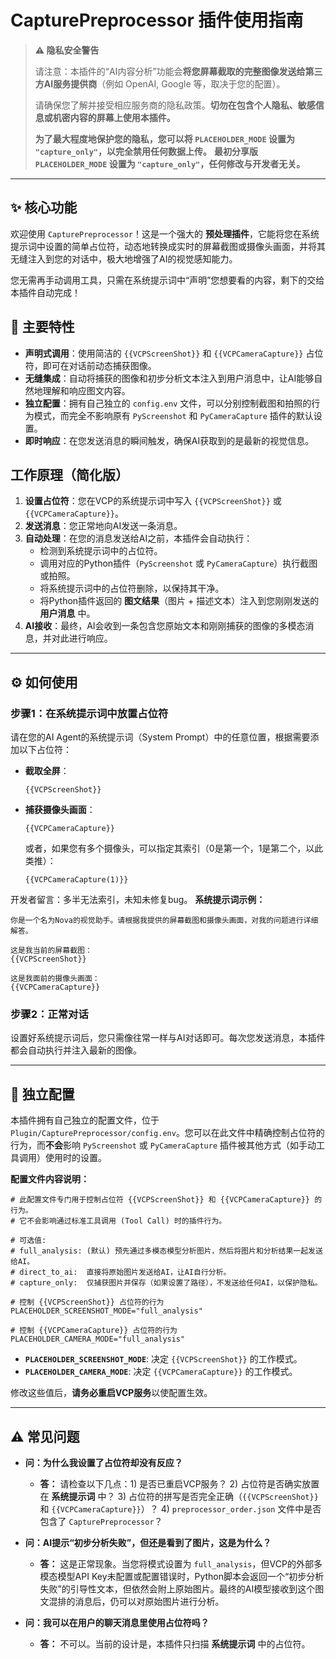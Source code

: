 # CapturePreprocessor 插件使用指南

> **⚠️ 隐私安全警告**
> 
> 请注意：本插件的“AI内容分析”功能会**将您屏幕截取的完整图像发送给第三方AI服务提供商**（例如 OpenAI, Google 等，取决于您的配置）。
> 
> 请确保您了解并接受相应服务商的隐私政策。**切勿在包含个人隐私、敏感信息或机密内容的屏幕上使用本插件。**
> 
> **为了最大程度地保护您的隐私，您可以将 `PLACEHOLDER_MODE` 设置为 `"capture_only"`，以完全禁用任何数据上传。**
> **最初分享版 `PLACEHOLDER_MODE` 设置为 `"capture_only"`，任何修改与开发者无关。**
---

## ✨ 核心功能

欢迎使用 `CapturePreprocessor`！这是一个强大的 **预处理插件**，它能将您在系统提示词中设置的简单占位符，动态地转换成实时的屏幕截图或摄像头画面，并将其无缝注入到您的对话中，极大地增强了AI的视觉感知能力。

您无需再手动调用工具，只需在系统提示词中“声明”您想要看的内容，剩下的交给本插件自动完成！

## 🚀 主要特性

- **声明式调用**：使用简洁的 `{{VCPScreenShot}}` 和 `{{VCPCameraCapture}}` 占位符，即可在对话前动态捕获图像。
- **无缝集成**：自动将捕获的图像和初步分析文本注入到用户消息中，让AI能够自然地理解和响应图文内容。
- **独立配置**：拥有自己独立的 `config.env` 文件，可以分别控制截图和拍照的行为模式，而完全不影响原有 `PyScreenshot` 和 `PyCameraCapture` 插件的默认设置。
- **即时响应**：在您发送消息的瞬间触发，确保AI获取到的是最新的视觉信息。

## 工作原理（简化版）

1.  **设置占位符**：您在VCP的系统提示词中写入 `{{VCPScreenShot}}` 或 `{{VCPCameraCapture}}`。
2.  **发送消息**：您正常地向AI发送一条消息。
3.  **自动处理**：在您的消息发送给AI之前，本插件会自动执行：
    - 检测到系统提示词中的占位符。
    - 调用对应的Python插件（`PyScreenshot` 或 `PyCameraCapture`）执行截图或拍照。
    - 将系统提示词中的占位符删除，以保持其干净。
    - 将Python插件返回的 **图文结果**（图片 + 描述文本）注入到您刚刚发送的 **用户消息** 中。
4.  **AI接收**：最终，AI会收到一条包含您原始文本和刚刚捕获的图像的多模态消息，并对此进行响应。

---

## ⚙️ 如何使用

### 步骤1：在系统提示词中放置占位符

请在您的AI Agent的系统提示词（System Prompt）中的任意位置，根据需要添加以下占位符：

-   **截取全屏**：
    ```
    {{VCPScreenShot}}
    ```

-   **捕获摄像头画面**：
    ```
    {{VCPCameraCapture}}
    ```
    或者，如果您有多个摄像头，可以指定其索引（0是第一个，1是第二个，以此类推）：
    ```
    {{VCPCameraCapture(1)}}
    ```
开发者留言：多半无法索引，未知未修复bug。
**系统提示词示例：**

```
你是一个名为Nova的视觉助手。请根据我提供的屏幕截图和摄像头画面，对我的问题进行详细解答。

这是我当前的屏幕截图：
{{VCPScreenShot}}

这是我面前的摄像头画面：
{{VCPCameraCapture}}
```

### 步骤2：正常对话

设置好系统提示词后，您只需像往常一样与AI对话即可。每次您发送消息，本插件都会自动执行并注入最新的图像。

---

## 🔧 独立配置

本插件拥有自己独立的配置文件，位于 `Plugin/CapturePreprocessor/config.env`。您可以在此文件中精确控制占位符的行为，而**不会**影响 `PyScreenshot` 或 `PyCameraCapture` 插件被其他方式（如手动工具调用）使用时的设置。

**配置文件内容说明：**

```env
# 此配置文件专门用于控制占位符 {{VCPScreenShot}} 和 {{VCPCameraCapture}} 的行为。
# 它不会影响通过标准工具调用 (Tool Call) 时的插件行为。

# 可选值:
# full_analysis: (默认) 预先通过多模态模型分析图片，然后将图片和分析结果一起发送给AI。
# direct_to_ai:  直接将原始图片发送给AI，让AI自行分析。
# capture_only:  仅捕获图片并保存（如果设置了路径），不发送给任何AI，以保护隐私。

# 控制 {{VCPScreenShot}} 占位符的行为
PLACEHOLDER_SCREENSHOT_MODE="full_analysis"

# 控制 {{VCPCameraCapture}} 占位符的行为
PLACEHOLDER_CAMERA_MODE="full_analysis"
```

- **`PLACEHOLDER_SCREENSHOT_MODE`**: 决定 `{{VCPScreenShot}}` 的工作模式。
- **`PLACEHOLDER_CAMERA_MODE`**: 决定 `{{VCPCameraCapture}}` 的工作模式。

修改这些值后，**请务必重启VCP服务**以使配置生效。

---

## ⚠️ 常见问题

-   **问：为什么我设置了占位符却没有反应？**
    -   **答：** 请检查以下几点：1) 是否已重启VCP服务？ 2) 占位符是否确实放置在 **系统提示词** 中？ 3) 占位符的拼写是否完全正确（`{{VCPScreenShot}}` 和 `{{VCPCameraCapture}}`）？ 4) `preprocessor_order.json` 文件中是否包含了 `CapturePreprocessor`？

-   **问：AI提示“初步分析失败”，但还是看到了图片，这是为什么？**
    -   **答：** 这是正常现象。当您将模式设置为 `full_analysis`，但VCP的外部多模态模型API Key未配置或配置错误时，Python脚本会返回一个“初步分析失败”的引导性文本，但依然会附上原始图片。最终的AI模型接收到这个图文混排的消息后，仍可以对原始图片进行分析。

-   **问：我可以在用户的聊天消息里使用占位符吗？**
    -   **答：** 不可以。当前的设计是，本插件只扫描 **系统提示词** 中的占位符。
